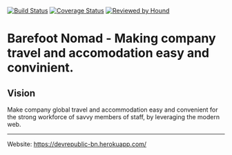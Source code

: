 [![Build Status](https://travis-ci.org/andela/devrepublic-bn-backend.svg?branch=develop)](https://travis-ci.org/andela/devrepublic-bn-backend)
[![Coverage Status](https://coveralls.io/repos/github/andela/devrepublic-bn-backend/badge.svg?branch=develop)](https://coveralls.io/github/andela/devrepublic-bn-backend?branch=develop)
[![Reviewed by Hound](https://img.shields.io/badge/Reviewed_by-Hound-a873d1.svg)](https://houndci.com)

Barefoot Nomad - Making company travel and accomodation easy and convinient.
=======

## Vision
Make company global travel and accommodation easy and convenient for the strong workforce of savvy members of staff, by leveraging the modern web.

---
Website: https://devrepublic-bn.herokuapp.com/ 

